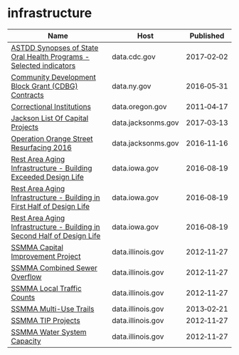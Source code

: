 # infrastructure

Name | Host | Published
---- | ---- | ---------
[ASTDD Synopses of State Oral Health Programs - Selected indicators](../datasets/vwmz-4ja3.md) | data.cdc.gov | 2017&#x2011;02&#x2011;02
[Community Development Block Grant (CDBG) Contracts](../datasets/n9bu-8eic.md) | data.ny.gov | 2016&#x2011;05&#x2011;31
[Correctional Institutions](../datasets/fqhs-84r4.md) | data.oregon.gov | 2011&#x2011;04&#x2011;17
[Jackson List Of Capital Projects](../datasets/cay5-ipen.md) | data.jacksonms.gov | 2017&#x2011;03&#x2011;13
[Operation Orange Street Resurfacing 2016](../datasets/cmts-m2hf.md) | data.jacksonms.gov | 2016&#x2011;11&#x2011;16
[Rest Area Aging Infrastructure - Building Exceeded Design Life](../datasets/kyxf-mwrn.md) | data.iowa.gov | 2016&#x2011;08&#x2011;19
[Rest Area Aging Infrastructure - Building in First Half of Design Life](../datasets/5cfc-sc7g.md) | data.iowa.gov | 2016&#x2011;08&#x2011;19
[Rest Area Aging Infrastructure - Building in Second Half of Design Life](../datasets/rj5h-mcx6.md) | data.iowa.gov | 2016&#x2011;08&#x2011;19
[SSMMA Capital Improvement Project](../datasets/4wsa-83m3.md) | data.illinois.gov | 2012&#x2011;11&#x2011;27
[SSMMA Combined Sewer Overflow](../datasets/5yuf-j7kn.md) | data.illinois.gov | 2012&#x2011;11&#x2011;27
[SSMMA Local Traffic Counts](../datasets/ru3b-73t6.md) | data.illinois.gov | 2012&#x2011;11&#x2011;27
[SSMMA Multi-Use Trails](../datasets/4n29-iu8g.md) | data.illinois.gov | 2013&#x2011;02&#x2011;21
[SSMMA TIP Projects](../datasets/wc9j-ps8n.md) | data.illinois.gov | 2012&#x2011;11&#x2011;27
[SSMMA Water System Capacity](../datasets/vj9h-5kps.md) | data.illinois.gov | 2012&#x2011;11&#x2011;27

